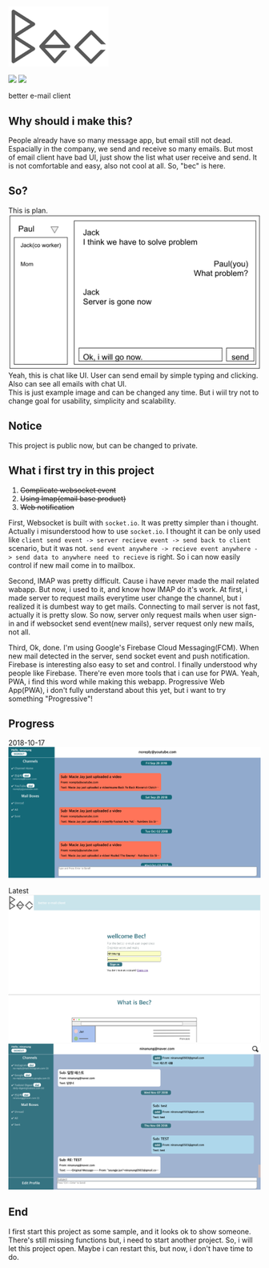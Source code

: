 <img src="./readme-image/logo.png" width="200" height="auto" />

![](https://img.shields.io/badge/frontend-react-blue.svg)
![](https://img.shields.io/badge/backend-node.js-green.svg)

better e-mail client

## Why should i make this?

People already have so many message app, but email still not dead. Espacially in the company, we send and receive so many emails. But most of email client have bad UI, just show the list what user receive and send. It is not comfortable and easy, also not cool at all. So, "bec" is here.

## So?

This is plan.  
![example](./readme-image/example.png)  
Yeah, this is chat like UI. User can send email by simple typing and clicking. Also can see all emails with chat UI.  
This is just example image and can be changed any time. But i wiil try not to change goal for usability, simplicity and scalability.  

## Notice

This project is public now, but can be changed to private.  

## What i first try in this project

1. ~~Complicate websocket event~~
2. ~~Using Imap(email base product)~~
3. ~~Web notification~~

First, Websocket is built with `socket.io`. It was pretty simpler than i thought. Actually i misunderstood how to use `socket.io`. I thought it can be only used like `client send event -> server recieve event -> send back to client` scenario, but it was not. `send event anywhere -> recieve event anywhere -> send data to anywhere need to recieve` is right. So i can now easily control if new mail come in to mailbox.  

Second, IMAP was pretty difficult. Cause i have never made the mail related wabapp. But now, i used to it, and know how IMAP do it's work. At first, i made server to request mails everytime user change the channel, but i realized it is dumbest way to get mails. Connecting to mail server is not fast, actually it is pretty slow. So now, server only request mails when user sign-in and if websocket send event(new mails), server request only new mails, not all.  

Third, Ok, done. I'm using Google's Firebase Cloud Messaging(FCM). When new mail detected in the server, send socket event and push notification. Firebase is interesting also easy to set and control. I finally understood why people like Firebase. There're even more tools that i can use for PWA. Yeah, PWA, i find this word while making this webapp. Progressive Web App(PWA), i don't fully understand about this yet, but i want to try something "Progressive"!  

## Progress

2018-10-17  
![](./readme-image/2018-10-17.png)  

Latest  
![](./readme-image/latest1.png)  
![](./readme-image/latest2.png)  

## End  

I first start this project as some sample, and it looks ok to show someone. There's still missing functions but, i need to start another project. So, i will let this project open. Maybe i can restart this, but now, i don't have time to do.